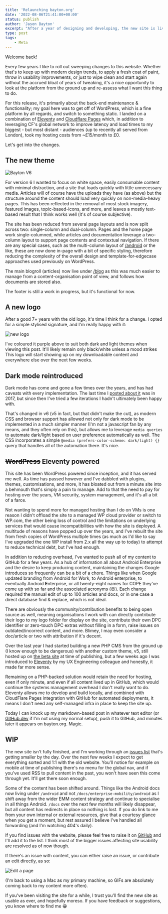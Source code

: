 ```yaml
---
title: 'Relaunching bayton.org'
date: '2022-08-06T21:41:00+00:00'
status: publish
author: 'Jason Bayton'
excerpt: "After a year of designing and developing, the new site is live. Come and see what's new."
type: post
tags:
    - Meta
---
```

Welcome back! 

Every few years I like to roll out sweeping changes to this website. Whether that's to keep up with modern design trends, to apply a fresh coat of paint, throw in usability improvements, or just to wipe clean and start again without the accrued bloat of years of tweaking, it's a nice opportunity to look at the platform from the ground up and re-assess what I want this thing to do.

For this release, it's primarily about the back-end maintenance & functionality; my goal here was to get off of WordPress, which is a fine platform by all regards, and switch to something static. I landed on a combination of [Eleventy](https://www.11ty.dev) and [Cloudflare Pages](https://pages.cloudflare.com/) which, in addition to leveraging CF's global network to improve latency and load times to my biggest - but most distant - audiences (up to recently all served from London), took my hosting costs from ~£15/month to £0. 

Let's get into the changes. 

## The new theme

![Bayton V6](https://r2_worker.bayton.workers.dev/uploads/2022/08/Screenshot2022-08-07_1.png)

For version 6 I wanted to focus on white space, easily consumable content with minimal distraction, and a site that loads quickly with little unnecessary media. Articles will of course have the uploads they have (as above) but the structure around the content should load very quickly on non-media-heavy pages. This has been reflected in the removal of most stock imagery, featured images, topic-based-icons, and more, and leaves a mostly text-based result that I think works well (it's of course subjective).

The site has been reduced from several page layouts and is now split across two: single-column and dual-column. Pages and the home page work single-columned, while articles and documentation leverage a two-column layout to support page contents and contextual navigation. If there are any special cases, such as the multi-column layout of [/android](/android) or the like, these are now done in-page with a bit of specific styling, therefore reducing the complexity of the overall design and template-for-edgecase approaches used previously on WordPress.

The main blogroll (articles) now live under [/blog](/blog) as this was much easier to manage from a content-organisation point of view, and follows how documents are stored also.

The footer is still a work in progress, but it's functional for now.

## A new logo

After a good 7+ years with the old logo, it's time I think for a change. I opted for a simple stylised signature, and I'm really happy with it: 

![new logo](https://r2_worker.bayton.workers.dev/uploads/2022/08/JasonBayton_purple.svg)

I've coloured it purple above to suit both dark and light themes when viewing this post. It'll likely remain only black/white unless a mood strikes This logo will start showing up on my downloadable content and everywhere else over the next few weeks. 

## Dark mode reintroduced

Dark mode has come and gone a few times over the years, and has had caveats with every implementation. The last time I [posted about it](/blog/2017/02/introducing-night-mode-on-bayton-org) was in 2017, but since then I've tried a few iterations I hadn't ultimately been happy with. 

That's changed in v6 (v5 in fact, but that didn't make the cut), as modern CSS and browser support has allowed not only for dark mode to be implemented in a much simpler manner (I'm not a javascript fan by any means, and they often rely on this), but allows me to leverage `media queries` to automate dark/light based on user preference automatically as well. The CSS incorporates a simple `@media (prefers-color-scheme: dark/light) {}` query that handles all of the automation there. It's nice. 

## ~~WordPress~~ Eleventy powered

This site has been WordPress powered since inception, and it has served me well. As time has passed however and I've dabbled with plugins, themes, customisations, and more, it has bloated out from a minute site into a behmouth that's simply a pain to manage. Add to that the need to pay for hosting over the years, VM security, system management, and it's all a bit of a farce.

Not wanting to spend more for managed hosting than I do on VMs is one reason I didn't offload the site to a managed WP cloud provider or switch to WP.com, the other being loss of control and the limitations on underlying services that would cause incompatibilities with how the site is deployed. A multitude of reasons have popped up over the years, and I've rebuilt the site from fresh copies of WordPress multiple times (as much as I'd like to say I've upgraded the one WP install from 2.x all the way up to today) to attempt to reduce technical debt, but I've had enough. 

In addition to reducing overhead, I've wanted to push all of my content to GitHub for a few years. As a hub of information all about Android Enterprise and the desire to keep producing content, maintaining the changes Google introduces so frequently can be a bit of a chore. Things like when Google updated branding from Android for Work, to Android enterprise, to eventually Android **E**nterprise, or all twenty-eight names for COPE they've come up with so far and the associated acronyms (😉). Each change required the manual edit of up to 100 articles and docs, or in one case a direct database find & replace, which is not ideal. 

There are obviously the community/contribution benefits to being open source as well, meaning organisations I work with can directly contribute their logo to my logo folder for display on the site, contribute their own DPC identifier or zero-touch DPC extras without filling in a form, raise issues on outdated/incorrect content, and more. Blimey, I may even consider a doc/article or two with attribution if it's decent.

Over the last year I had started building a new PHP CMS from the ground up (I know enough to be dangerous) with another custom theme, v5, still hosted up on [the beta site](https://beta.bayton.org) at time of publishing, but a few weeks ago I was introduced to [Eleventy](https://www.11ty.js) by my UX Engineering colleague and honestly, it made far more sense. 

Remaining on a PHP-backed solution would retain the need for hosting, even if only minute, and even if all content lived up in GitHub, which would continue the systems management overhead I don't really want to do. Eleventy allows me to develop and build locally, and combined with CloudFlare Pages integration with GitHub for automated deployments, it means I don't need any self-managed infra in place to keep the site up. 

Today I can knock up my markdown-based post in whatever text editor (or [GitHub.dev](https://github.dev) if I'm not using my normal setup), push it to GitHub, and minutes later it appears on bayton.org. Magic. 

## WIP

The new site isn't fully finished, and I'm working through an [issues list](https://github.com/jasonbayton/11ty/issues) that's getting smaller by the day. Over the next few weeks I expect to get everything sorted and 1:1 with the old website. You'll notice for example on mobile at time of publishing there's no menu for the global nav, and if you've used RSS to pull content in the past, you won't have seen this come through yet. It'll get there soon enough.

Some of the content has been shifted around. Things like the Android docs now living under `/android` and not `/docs/enterprise-mobility/android` as I shift away from the wider EMM content strategy and continue to specialise in all things Android. `/docs` over the next few months will likely disappear, but all content has redirects in place so nothing is lost. If you do link to me from your own internal or external resources, give that a courtesy glance when you get a moment, but rest assured I believe I've handled all forwarding (and I'm watching 404's daily).

If you find issues with the website, please feel free to raise it on [GitHub](https://github.com/jasonbayton/11ty/issues/new) and I'll add it to the list. I think most of the bigger issues affecting site usability are resolved as of now though. 

If there's an issue with content, you can either raise an issue, or contribute an edit directly, as so: 

![Edit a page](https://r2_worker.bayton.workers.dev/uploads/2022/08/2022-08-07-14.33.10.gif)

(I'm back to using a Mac as my primary machine, so GIFs are absolutely coming back to my content more often).

If you've been visiting the site for a while, I trust you'll find the new site as usable as ever, and hopefully moreso. If you have feedback or suggestions, you know where to find me 😁